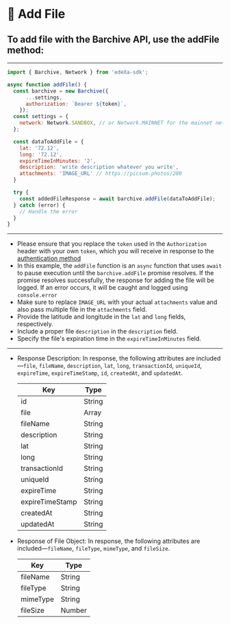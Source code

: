 # 📝 Add File

## To add file with the Barchive API, use the addFile method:

---

```SDK.js
import { Barchive, Network } from 'edeXa-sdk';

async function addFile() {
  const barchive = new Barchive({
      ...settings,
      authorization: `Bearer ${token}`,
    });
  const settings = {
    network: Network.SANDBOX, // or Network.MAINNET for the mainnet network
  };

  const dataToAddFile = {
    lat: '72.12',
    long: '72.12',
    expireTimeInMinutes: '2',
    description: 'write description whatever you write',
    attachments: 'IMAGE_URL' // https://picsum.photos/200
  }

  try {
    const addedFileResponse = await barchive.addFile(dataToAddFile);
  } catch (error) {
    // Handle the error
  }
}

```

---

- Please ensure that you replace the `token` used in the `Authorization` header with your own `token`, which you will receive in response to the [authentication method](./authenticate.md)
- In this example, the `addFile` function is an `async` function that uses `await` to pause execution until the `barchive.addFile` promise resolves. If the promise resolves successfully, the response for adding the file will be logged. If an error occurs, it will be caught and logged using `console.error`
- Make sure to replace `IMAGE_URL` with your actual `attachments` value and also pass multiple file in the `attachments` field.
- Provide the latitude and longitude in the `lat` and `long` fields, respectively.
- Include a proper file `description` in the `description` field.
- Specify the file's expiration time in the `expireTimeInMinutes` field.

---

- Response Description: In response, the following attributes are included—`file`, `fileName`, `description`, `lat`, `long`, `transactionId`, `uniqueId`, `expireTime`, `expireTimeStamp`, `id`, `createdAt`, and `updatedAt`.

  | Key             | Type   |
  | --------------- | ------ |
  | id              | String |
  | file            | Array  |
  | fileName        | String |
  | description     | String |
  | lat             | String |
  | long            | String |
  | transactionId   | String |
  | uniqueId        | String |
  | expireTime      | String |
  | expireTimeStamp | String |
  | createdAt       | String |
  | updatedAt       | String |


- Response of File Object: In response, the following attributes are included—`fileName`, `fileType`, `mimeType`, and `fileSize`.

  | Key      | Type   |
  | -------- | ------ |
  | fileName | String |
  | fileType | String |
  | mimeType | String |
  | fileSize | Number |
